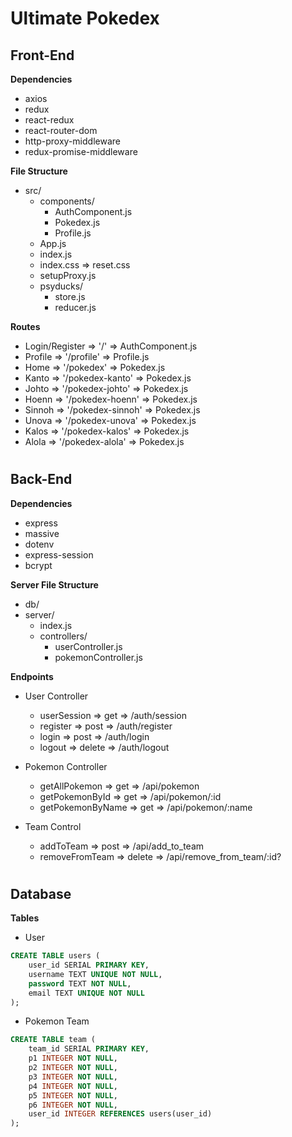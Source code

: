 # Ultimate Pokedex

## Front-End

**Dependencies**
- axios
- redux
- react-redux
- react-router-dom
- http-proxy-middleware
- redux-promise-middleware
<!-- - node-sass -->

**File Structure**
- src/
    - components/
        - AuthComponent.js
        - Pokedex.js
        - Profile.js
    - App.js
    - index.js
    - index.css => reset.css
    - setupProxy.js
    - psyducks/
        - store.js
        - reducer.js

**Routes**
- Login/Register => '/' => AuthComponent.js
- Profile => '/profile' => Profile.js
- Home => '/pokedex' => Pokedex.js
- Kanto => '/pokedex-kanto' => Pokedex.js
- Johto => '/pokedex-johto' => Pokedex.js
- Hoenn => '/pokedex-hoenn' => Pokedex.js
- Sinnoh => '/pokedex-sinnoh' => Pokedex.js
- Unova => '/pokedex-unova' => Pokedex.js
- Kalos => '/pokedex-kalos' => Pokedex.js
- Alola => '/pokedex-alola' => Pokedex.js
<!-- - Galar => '/pokedex' => Pokedex.js -->

#
## Back-End

**Dependencies**
- express
- massive
- dotenv
- express-session
- bcrypt

**Server File Structure**
- db/
- server/
    - index.js
    - controllers/
        - userController.js
        - pokemonController.js
    <!-- - middleware/
        - sessionsCheck.js -->

**Endpoints**
- User Controller
    - userSession => get => /auth/session
    - register => post => /auth/register
    - login => post => /auth/login
    - logout => delete => /auth/logout

- Pokemon Controller
    - getAllPokemon => get => /api/pokemon
    - getPokemonById => get => /api/pokemon/:id
    - getPokemonByName => get => /api/pokemon/:name
    <!-- - getPokemonByMove => get => /api/pokemon/:move -->
    <!-- - getPokemonByType => get => /api/pokemon/:type -->

- Team Control
    - addToTeam => post => /api/add_to_team
    - removeFromTeam => delete => /api/remove_from_team/:id?

#
## Database

**Tables**

- User
```sql
CREATE TABLE users (
    user_id SERIAL PRIMARY KEY,
    username TEXT UNIQUE NOT NULL,
    password TEXT NOT NULL,
    email TEXT UNIQUE NOT NULL
);
```

- Pokemon Team
```sql
CREATE TABLE team (
    team_id SERIAL PRIMARY KEY,
    p1 INTEGER NOT NULL,
    p2 INTEGER NOT NULL,
    p3 INTEGER NOT NULL,
    p4 INTEGER NOT NULL,
    p5 INTEGER NOT NULL,
    p6 INTEGER NOT NULL,
    user_id INTEGER REFERENCES users(user_id)
);
```